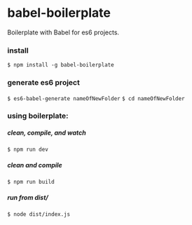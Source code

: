 # babel-boilerplate

Boilerplate with Babel for es6 projects.

### install

`$ npm install -g babel-boilerplate`

### generate es6 project

`$ es6-babel-generate nameOfNewFolder`
`$ cd nameOfNewFolder`


### using boilerplate:

##### clean, compile, and watch

`$ npm run dev`

##### clean and compile

`$ npm run build`

##### run from dist/

`$ node dist/index.js`
